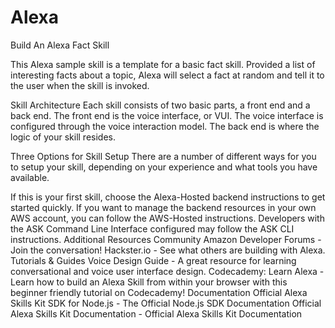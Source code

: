 # Alexa

Build An Alexa Fact Skill


This Alexa sample skill is a template for a basic fact skill. Provided a list of interesting facts about a topic, Alexa will select a fact at random and tell it to the user when the skill is invoked.

Skill Architecture
Each skill consists of two basic parts, a front end and a back end. The front end is the voice interface, or VUI. The voice interface is configured through the voice interaction model. The back end is where the logic of your skill resides.

Three Options for Skill Setup
There are a number of different ways for you to setup your skill, depending on your experience and what tools you have available.

If this is your first skill, choose the Alexa-Hosted backend instructions to get started quickly.
If you want to manage the backend resources in your own AWS account, you can follow the AWS-Hosted instructions.
Developers with the ASK Command Line Interface configured may follow the ASK CLI instructions.
Additional Resources
Community
Amazon Developer Forums - Join the conversation!
Hackster.io - See what others are building with Alexa.
Tutorials & Guides
Voice Design Guide - A great resource for learning conversational and voice user interface design.
Codecademy: Learn Alexa - Learn how to build an Alexa Skill from within your browser with this beginner friendly tutorial on Codecademy!
Documentation
Official Alexa Skills Kit SDK for Node.js - The Official Node.js SDK Documentation
Official Alexa Skills Kit Documentation - Official Alexa Skills Kit Documentation
